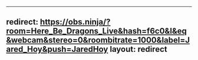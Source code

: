  ---
 redirect:   https://obs.ninja/?room=Here_Be_Dragons_Live&hash=f6c0&l&eq&webcam&stereo=0&roombitrate=1000&label=Jared_Hoy&push=JaredHoy
 layout:     redirect
 ---
